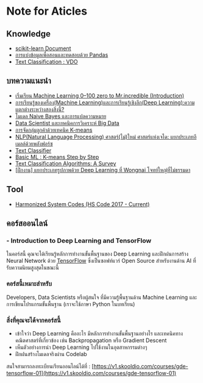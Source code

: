 
# Note for Aticles

## Knowledge

- [scikit-learn Document](https://scikit-learn.org/stable/auto_examples/index.html#examples-based-on-real-world-datasets)
- [การแบ่งข้อมูลเพื่อสอนและทดสอบด้วย Pandas](http://dsdi.msu.ac.th/?article=data-science&fn=train_test_split)
- [Text Classification : VDO](https://attapol.github.io/compling/text_classification.html)

## บทความแนะนำ

- [ เริ่มเรียน Machine Learning 0–100 zero to Mr.incredible (Introduction)](https://medium.com/mmp-li/%E0%B9%80%E0%B8%A3%E0%B8%B4%E0%B9%88%E0%B8%A1%E0%B9%80%E0%B8%A3%E0%B8%B5%E0%B8%A2%E0%B8%99-machine-learning-0-100-introduction-1c58e516bfcd)
- [การเรียนรู้ของเครื่อง(Machine Learning)และการเรียนรู้เชิงลึก(Deep Learning):ความแตกต่างระหว่างสองสิ่งนี้?](https://www.thaiprogrammer.org/2018/12/%E0%B8%81%E0%B8%B2%E0%B8%A3%E0%B9%80%E0%B8%A3%E0%B8%B5%E0%B8%A2%E0%B8%99%E0%B8%A3%E0%B8%B9%E0%B9%89%E0%B8%82%E0%B8%AD%E0%B8%87%E0%B9%80%E0%B8%84%E0%B8%A3%E0%B8%B7%E0%B9%88%E0%B8%AD%E0%B8%87machine-le/)
- [โมเดล Naive Bayes และการแปลความหมาย](http://dataminingtrend.com/2014/naive-bayes/)
- [Data Scientist และเทคนิคการวิเคราะห์ Big Data](https://blog.goodfactory.co/data-scientist-%E0%B9%81%E0%B8%A5%E0%B8%B0%E0%B9%80%E0%B8%97%E0%B8%84%E0%B8%99%E0%B8%B4%E0%B8%84%E0%B8%81%E0%B8%B2%E0%B8%A3%E0%B8%A7%E0%B8%B4%E0%B9%80%E0%B8%84%E0%B8%A3%E0%B8%B2%E0%B8%B0%E0%B8%AB%E0%B9%8C-big-data-73dfbdcaa770)
- [การจัดกลุ่มลูกค้าด้วยเทคนิค K-means](http://kmean-clustering-customer.blogspot.com/)
- [NLP(Natural Language Processing) ศาสตร์(ไม่)ใหม่ ศาสตร์แห่งเจได: แยกประเภทอีเมลล์ด้วยพลังฟอร์ซ](https://medium.com/mmp-li/nlp-natural-language-processing-%E0%B8%A8%E0%B8%B2%E0%B8%AA%E0%B8%95%E0%B8%A3%E0%B9%8C-%E0%B9%84%E0%B8%A1%E0%B9%88-%E0%B9%83%E0%B8%AB%E0%B8%A1%E0%B9%88-%E0%B8%A8%E0%B8%B2%E0%B8%AA%E0%B8%95%E0%B8%A3%E0%B9%8C%E0%B9%81%E0%B8%AB%E0%B9%88%E0%B8%87%E0%B9%80%E0%B8%88%E0%B9%84%E0%B8%94-%E0%B9%81%E0%B8%A2%E0%B8%81%E0%B8%9B%E0%B8%A3%E0%B8%B0%E0%B9%80%E0%B8%A0%E0%B8%97%E0%B8%AD%E0%B8%B5%E0%B9%80%E0%B8%A1%E0%B8%A5%E0%B8%A5%E0%B9%8C%E0%B8%94%E0%B9%89%E0%B8%A7%E0%B8%A2%E0%B8%9E%E0%B8%A5%E0%B8%B1%E0%B8%87%E0%B8%9F%E0%B8%AD%E0%B8%A3%E0%B9%8C%E0%B8%8B-66b8bdff2e42)
- [Text Classifier](https://www.softnix.co.th/2018/08/09/naive-bay-text-classification-with-python/)
- [Basic ML : K-means Step by Step](https://medium.com/@somprasonggbl/basic-ml-k-means-step-by-step-9b2a57509a49)
- [Text Classification Algorithms: A Survey](https://medium.com/text-classification-algorithms/text-classification-algorithms-a-survey-a215b7ab7e2d)
- [[ฝึกงาน] แยกประเภทรูปภาพด้วย Deep Learning ที่ Wongnai โจทย์ใหญ่ที่ไม่ธรรมดา](https://life.wongnai.com/internship-image-classification-wongnai-a1dbc2890766)

## Tool

- [Harmonized System Codes (HS Code 2017 - Current)](https://www.foreign-trade.com/reference/hscode.htm?cat=1)


## คอร์สออนไลน์

### -  Introduction to Deep Learning and TensorFlow

ในคอร์สนี้ คุณจะได้เรียนรู้หลักการทำงานขั้นพื้นฐานของ Deep Learning และฝึกฝนการสร้าง Neural Network ด้วย  [TensorFlow](https://www.tensorflow.org/)  ซึ่งเป็นซอฟท์แวร์ Open Source สำหรับงานด้าน AI ที่รับความนิยมสูงสุดในขณะนี้

### คอร์สนี้เหมาะสำหรับ

Developers, Data Scientists หรือผู้สนใจ ที่มีความรู้พื้นฐานด้าน Machine Learning และการเขียนโปรแกรมขั้นพื้นฐาน (เราจะใช้ภาษา Python ในบทเรียน)

### สิ่งที่คุณจะได้จากคอร์สนี้

-   เข้าใจว่า Deep Learning คืออะไร มีหลักการทำงานขั้นพื้นฐานอย่างไร และเทคนิคทางคณิตศาสตร์ที่เกี่ยวข้อง เช่น Backpropagation หรือ Gradient Descent
-   เห็นตัวอย่างการนำ Deep Learning ไปใช้งานในอุตสาหกรรมต่างๆ
-   ฝึกฝนสร้างโมเดลจริงผ่าน Codelab

สนใจสามารถลงทะเบียนเรียนออนไลน์ได้ที่ : [https://v1.skooldio.com/courses/gde-tensorflow-01](https://v1.skooldio.com/courses/gde-tensorflow-01)
<!--stackedit_data:
eyJoaXN0b3J5IjpbLTI0Mjk1NTc5NCwxMzk0OTI4ODM1LDcxOT
M3NjQ2MSwxOTU4MTIyNTMwLDI0MDQ3NjEzOCw3NTIwNjAzNDks
LTIwODkwMTIzODksLTQ1ODcwMzk2MCwxNTg3ODgzMzE3LC05NT
I2OTYyOTIsLTEwODM5MDg5NTNdfQ==
-->